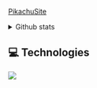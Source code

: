 [PikachuSite](https://pikachusite.vercel.app/)

<details>
 <summary>Github stats</summary>
| <img align="center" src="https://github-readme-stats.vercel.app/api?username=ThePikachuDev&show_icons=true&theme=tokyonight" alt="Pikachu's github stats" /> |<img align="center" src="https://github-readme-stats.vercel.app/api/top-langs/?username=ThePikachuDev&layout=compact&theme=tokyonight&langs_count=4" />
</details>

## 💻 Technologies

 <a href="https://skillicons.dev">
    <img src="https://skillicons.dev/icons?i=js,linux,java,python,neovim,ts,nodejs,react,vite,tailwind,styledcomponents,sass,materialui,mongodb,git,github,vscode,figma,&perline=16" />
  </a>
